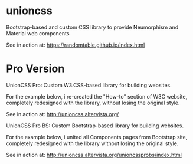 # unioncss
Bootstrap-based and custom CSS library to provide Neumorphism and Material web components

See in action at:
https://randomtable.github.io/index.html

# Pro Version
UnionCSS Pro: Custom W3.CSS-based library for building websites.

For the example below, i re-created the "How-to" section of W3C website, completely redesigned with the library, without losing the original style.

See in action at:
http://unioncss.altervista.org/

UnionCSS Pro BS: Custom Bootstrap-based library for building websites.

For the example below, i united all Components pages from Bootstrap site, completely redesigned with the library without losing the original style.

See in action at:
http://unioncss.altervista.org/unioncssprobs/index.html
